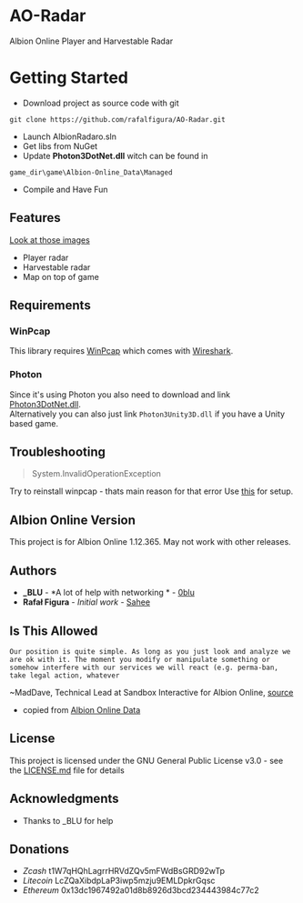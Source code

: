 # AO-Radar

Albion Online Player and Harvestable Radar

# Getting Started

* Download project as source code with git
```
git clone https://github.com/rafalfigura/AO-Radar.git

```
* Launch AlbionRadaro.sln
* Get libs from NuGet
* Update **Photon3DotNet.dll** witch can be found in 
```
game_dir\game\Albion-Online_Data\Managed
```

* Compile and Have Fun

## Features
  [Look at those images](https://imgur.com/a/xRBWGvx)
  
  * Player radar
  * Harvestable radar
  * Map on top of game

  
## Requirements


### WinPcap
This library requires [WinPcap](https://www.winpcap.org/) which comes with [Wireshark](https://www.wireshark.org/).

### Photon
Since it's using Photon you also need to download and link [Photon3DotNet.dll](https://www.photonengine.com/sdks#client-csharp).<br />
Alternatively you can also just link `Photon3Unity3D.dll` if you have a Unity based game.


## Troubleshooting

> System.InvalidOperationException 

Try to reinstall winpcap - thats main reason for that error 
Use [this](https://github.com/PcapDotNet/Pcap.Net/wiki/Using-Pcap.Net-in-your-programs) for setup.

## Albion Online Version

This project is for Albion Online 1.12.365. May not work with other releases.

## Authors

* **_BLU** - *A lot of help with networking * - [0blu](https://github.com/0blu)
* **Rafał Figura** - *Initial work* - [Sahee](https://github.com/rafalfigura)

## Is This Allowed
 ```Our position is quite simple. As long as you just look and analyze we are ok with it. The moment you modify or manipulate something or somehow interfere with our services we will react (e.g. perma-ban, take legal action, whatever```

~MadDave, Technical Lead at Sandbox Interactive for Albion Online, [source](https://forum.albiononline.com/index.php/Thread/51604-Is-it-allowed-to-scan-your-internet-trafic-and-pick-up-logs/?postID=512670#post512670)

* copied from [Albion Online Data](https://www.albion-online-data.com/)
## License

This project is licensed under the GNU General Public License v3.0 - see the [LICENSE.md](LICENSE.md) file for details

## Acknowledgments

* Thanks to _BLU for help

## Donations

* *Zcash*	t1W7qHQhLagrrHRVdZQv5mFWdBsGRD92wTp
* *Litecoin*	LcZQaXibdpLaP3iwp5mzju9EMLDpkrGqsc
* *Ethereum*	0x13dc1967492a01d8b8926d3bcd234443984c77c2
